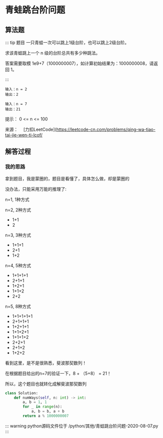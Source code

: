 #  青蛙跳台阶问题

##  算法题

::: tip 题目
一只青蛙一次可以跳上1级台阶，也可以跳上2级台阶。

求该青蛙跳上一个 n 级的台阶总共有多少种跳法。

答案需要取模 1e9+7（1000000007），如计算初始结果为：1000000008，请返回 1。

:::

~~~
输入：n = 2
输出：2
~~~


~~~
输入：n = 7
输出：21
~~~

提示：
0 <= n <= 100

来源：&emsp; [力扣LeetCode](https://leetcode-cn.com/problems/qing-wa-tiao-tai-jie-wen-ti-lcof/

##  解答过程

### 我的思路

拿到题目，我是蒙圈的，题目是看懂了，具体怎么做，却是蒙圈的

没办法，只能采用万能的推理了:

n=1, 1种方式

n=2, 2种方式
  * 1+1
  * 2
  
n=3, 3种方式
  * 1+1+1
  * 2+1
  * 1+2
  
n=4, 5种方式
  * 1+1+1+1
  * 2+1+1
  * 1+2+1
  * 1+1+2
  * 2+2
  
n=5, 8种方式
  * 1+1+1+1+1
  * 2+1+1+1
  * 1+2+1+1
  * 1+1+2+1
  * 1+1+1+2
  * 2+2+1
  * 2+1+2
  * 1+2+2

看到这里，是不是很熟悉，斐波那契数列！

在根据题目给出的n=7的验证一下，8 + （5+8） = 21！

所以，这个题目也就转化成解斐波那契数列

```python
class Solution:
    def numWays(self, n: int) -> int:
        a, b = 1, 1
        for _ in range(n):
            a, b = b, a + b
        return a % 1000000007
```

::: warning python源码文件位于
/python/其他/青蛙跳台阶问题-2020-08-07.py
:::
